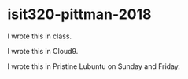 # isit320-pittman-2018

I wrote this in class.

I wrote this in Cloud9.

I wrote this in Pristine Lubuntu on Sunday and Friday.